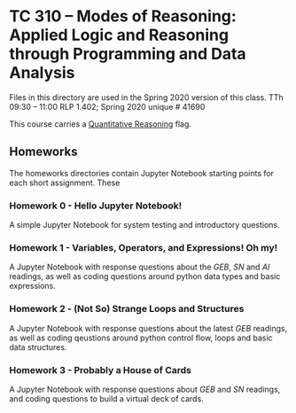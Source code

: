 # TC 310 – Modes of Reasoning: Applied Logic and Reasoning through Programming and Data Analysis 

Files in this directory are used in the Spring 2020 version of this class.
TTh 09:30 – 11:00  RLP 1.402; Spring 2020 unique # 41690

This course carries a [Quantitative Reasoning][1] flag.

## Homeworks

The homeworks directories contain Jupyter Notebook starting points for 
each short assignment. These 

### Homework 0 - Hello Jupyter Notebook!

A simple Jupyter Notebook for system testing and introductory questions.

### Homework 1 - Variables, Operators, and Expressions! Oh my!

A Jupyter Notebook with response questions about the *GEB*, *SN* and *AI* readings, 
as well as coding questions around python data types and basic expressions.

### Homework 2 - (Not So) Strange Loops and Structures

A Jupyter Notebook with response questions about the latest *GEB* readings,
as well as coding qeustions around python control flow, loops and basic data structures.

### Homework 3 - Probably a House of Cards

A Jupyter Notebook with response questions about *GEB* and *SN* readings, 
and coding questions to build a virtual deck of cards.

[1]: https://ugs.utexas.edu/flags/students/about/quantitative-reasoning


